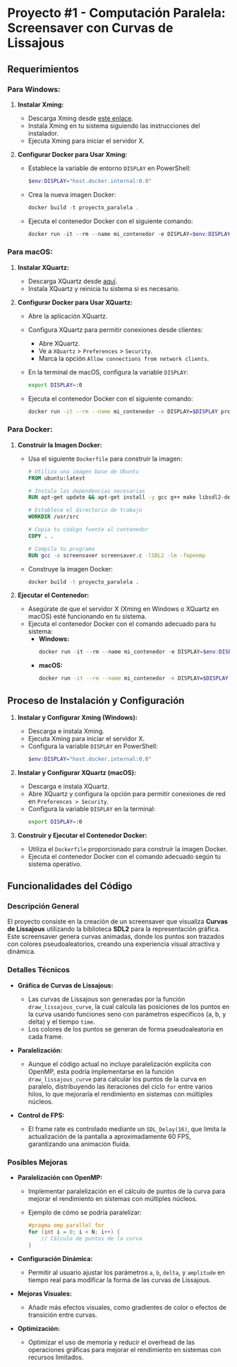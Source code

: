 # Proyecto #1 - Computación Paralela: Screensaver con Curvas de Lissajous

## Requerimientos

### Para Windows:

1. **Instalar Xming:**
   - Descarga Xming desde [este enlace](https://sourceforge.net/projects/xming/).
   - Instala Xming en tu sistema siguiendo las instrucciones del instalador.
   - Ejecuta Xming para iniciar el servidor X.

2. **Configurar Docker para Usar Xming:**
   - Establece la variable de entorno `DISPLAY` en PowerShell:
     ```powershell
     $env:DISPLAY="host.docker.internal:0.0"
     ```

   - Crea la nueva imagen Docker:
     ```powershell
     docker build -t proyecto_paralela .
     ```

   - Ejecuta el contenedor Docker con el siguiente comando:
     ```powershell
     docker run -it --rm --name mi_contenedor -e DISPLAY=$env:DISPLAY proyecto_paralela /bin/bash
     ```

### Para macOS:

1. **Instalar XQuartz:**
   - Descarga XQuartz desde [aquí](https://www.xquartz.org/).
   - Instala XQuartz y reinicia tu sistema si es necesario.

2. **Configurar Docker para Usar XQuartz:**
   - Abre la aplicación XQuartz.
   - Configura XQuartz para permitir conexiones desde clientes:
     - Abre XQuartz.
     - Ve a `XQuartz` > `Preferences` > `Security`.
     - Marca la opción `Allow connections from network clients`.
   - En la terminal de macOS, configura la variable `DISPLAY`:
     ```bash
     export DISPLAY=:0
     ```

   - Ejecuta el contenedor Docker con el siguiente comando:
     ```bash
     docker run -it --rm --name mi_contenedor -e DISPLAY=$DISPLAY proyecto_paralela /bin/bash
     ```

### Para Docker:

1. **Construir la Imagen Docker:**
   - Usa el siguiente `Dockerfile` para construir la imagen:
     ```dockerfile
     # Utiliza una imagen base de Ubuntu
     FROM ubuntu:latest

     # Instala las dependencias necesarias
     RUN apt-get update && apt-get install -y gcc g++ make libsdl2-dev libomp-dev

     # Establece el directorio de trabajo
     WORKDIR /usr/src

     # Copia tu código fuente al contenedor
     COPY . .

     # Compila tu programa
     RUN gcc -o screensaver screensaver.c -lSDL2 -lm -fopenmp
     ```

   - Construye la imagen Docker:
     ```bash
     docker build -t proyecto_paralela .
     ```

2. **Ejecutar el Contenedor:**
   - Asegúrate de que el servidor X (Xming en Windows o XQuartz en macOS) esté funcionando en tu sistema.
   - Ejecuta el contenedor Docker con el comando adecuado para tu sistema:
     - **Windows:**
       ```powershell
       docker run -it --rm --name mi_contenedor -e DISPLAY=$env:DISPLAY proyecto_paralela /bin/bash
       ```
     - **macOS:**
       ```bash
       docker run -it --rm --name mi_contenedor -e DISPLAY=$DISPLAY proyecto_paralela /bin/bash
       ```

## Proceso de Instalación y Configuración

1. **Instalar y Configurar Xming (Windows):**
   - Descarga e instala Xming.
   - Ejecuta Xming para iniciar el servidor X.
   - Configura la variable `DISPLAY` en PowerShell:
     ```powershell
     $env:DISPLAY="host.docker.internal:0.0"
     ```

2. **Instalar y Configurar XQuartz (macOS):**
   - Descarga e instala XQuartz.
   - Abre XQuartz y configura la opción para permitir conexiones de red en `Preferences > Security`.
   - Configura la variable `DISPLAY` en la terminal:
     ```bash
     export DISPLAY=:0
     ```

3. **Construir y Ejecutar el Contenedor Docker:**
   - Utiliza el `Dockerfile` proporcionado para construir la imagen Docker.
   - Ejecuta el contenedor Docker con el comando adecuado según tu sistema operativo.

## Funcionalidades del Código

### Descripción General

El proyecto consiste en la creación de un screensaver que visualiza **Curvas de Lissajous** utilizando la biblioteca **SDL2** para la representación gráfica. Este screensaver genera curvas animadas, donde los puntos son trazados con colores pseudoaleatorios, creando una experiencia visual atractiva y dinámica.

### Detalles Técnicos

- **Gráfica de Curvas de Lissajous:**
  - Las curvas de Lissajous son generadas por la función `draw_lissajous_curve`, la cual calcula las posiciones de los puntos en la curva usando funciones seno con parámetros específicos (a, b, y delta) y el tiempo `time`.
  - Los colores de los puntos se generan de forma pseudoaleatoria en cada frame.

- **Paralelización:**
  - Aunque el código actual no incluye paralelización explícita con OpenMP, esta podría implementarse en la función `draw_lissajous_curve` para calcular los puntos de la curva en paralelo, distribuyendo las iteraciones del ciclo `for` entre varios hilos, lo que mejoraría el rendimiento en sistemas con múltiples núcleos.

- **Control de FPS:**
  - El frame rate es controlado mediante un `SDL_Delay(16)`, que limita la actualización de la pantalla a aproximadamente 60 FPS, garantizando una animación fluida.

### Posibles Mejoras

- **Paralelización con OpenMP:**
  - Implementar paralelización en el cálculo de puntos de la curva para mejorar el rendimiento en sistemas con múltiples núcleos.
  
  - Ejemplo de cómo se podría paralelizar:
    ```c
    #pragma omp parallel for
    for (int i = 0; i < N; i++) {
        // Cálculo de puntos de la curva
    }
    ```

- **Configuración Dinámica:**
  - Permitir al usuario ajustar los parámetros `a`, `b`, `delta`, y `amplitude` en tiempo real para modificar la forma de las curvas de Lissajous.
  
- **Mejoras Visuales:**
  - Añadir más efectos visuales, como gradientes de color o efectos de transición entre curvas.
  
- **Optimización:**
  - Optimizar el uso de memoria y reducir el overhead de las operaciones gráficas para mejorar el rendimiento en sistemas con recursos limitados.